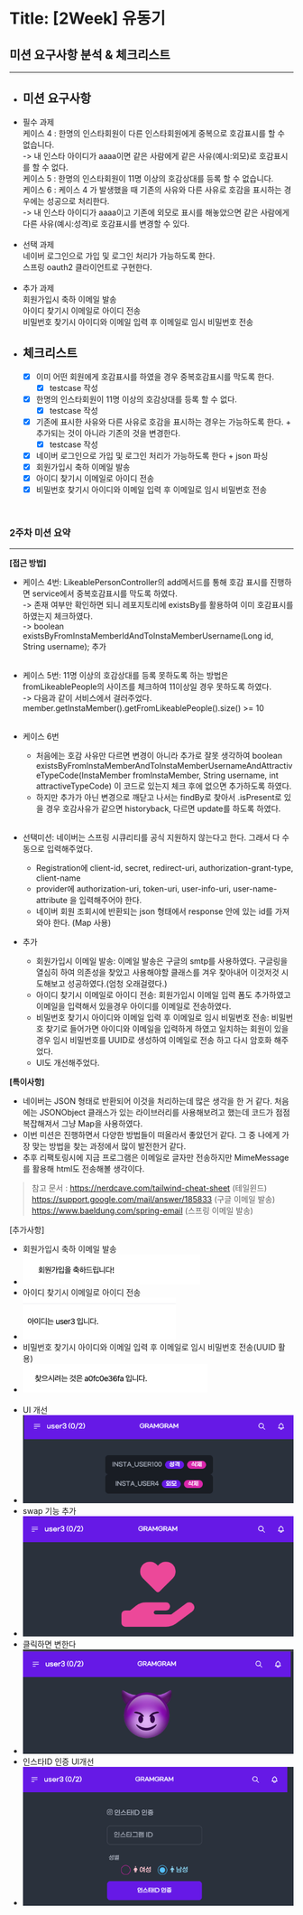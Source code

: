 # Title: [2Week] 유동기

## 미션 요구사항 분석 & 체크리스트

---

- ## **미션 요구사항**
- 필수 과제
  <br/>케이스 4 : 한명의 인스타회원이 다른 인스타회원에게 중복으로 호감표시를 할 수 없습니다.
  <br/>-> 내 인스타 아이디가 aaaa이면 같은 사람에게 같은 사유(예시:외모)로 호감표시를 할 수 없다.
  <br/>케이스 5 : 한명의 인스타회원이 11명 이상의 호감상대를 등록 할 수 없습니다.
  <br/>케이스 6 : 케이스 4 가 발생했을 때 기존의 사유와 다른 사유로 호감을 표시하는 경우에는 성공으로 처리한다.
  <br/>-> 내 인스타 아이디가 aaaa이고 기존에 외모로 표시를 해놓았으면 같은 사람에게 다른 사유(예시:성격)로 호감표시를 변경할 수 있다.
<br/><br/>
- 선택 과제
  <br/>네이버 로그인으로 가입 및 로그인 처리가 가능하도록 한다.
  <br/>스프링 oauth2 클라이언트로 구현한다.
  <br/><br/>
- 추가 과제
  <br/>회원가입시 축하 이메일 발송
  <br/>아이디 찾기시 이메일로 아이디 전송
  <br/>비밀번호 찾기시 아이디와 이메일 입력 후 이메일로 임시 비밀번호 전송
- ## **체크리스트**
    - [x] 이미 어떤 회원에게 호감표시를 하였을 경우 중복호감표시를 막도록 한다.
      -[x] testcase 작성
    - [x] 한명의 인스타회원이 11명 이상의 호감상대를 등록 할 수 없다. 
      -[x] testcase 작성
    - [x] 기존에 표시한 사유와 다른 사유로 호감을 표시하는 경우는 가능하도록 한다. + 추가되는 것이 아니라 기존의 것을 변경한다.
      -[x] testcase 작성
    - [x] 네이버 로그인으로 가입 및 로그인 처리가 가능하도록 한다 + json 파싱
    - [x] 회원가입시 축하 이메일 발송
    - [x] 아이디 찾기시 이메일로 아이디 전송
    - [x] 비밀번호 찾기시 아이디와 이메일 입력 후 이메일로 임시 비밀번호 전송

<br/>

### 2주차 미션 요약

---

**[접근 방법]**
- 케이스 4번: LikeablePersonController의 add메서드를 통해 호감 표시를 진행하면 service에서 중복호감표시를 막도록 하였다.
<br/>-> 존재 여부만 확인하면 되니 레포지토리에 existsBy를 활용하여 이미 호감표시를 하였는지 체크하였다.
<br/>->  boolean existsByFromInstaMemberIdAndToInstaMemberUsername(Long id, String username); 추가 
<br/><br/>

- 케이스 5번: 11명 이상의 호감상대를 등록 못하도록 하는 방법은 fromLikeablePeople의 사이즈를 체크하여 11이상일 경우 못하도록 하였다.
<br/>-> 다음과 같이 서비스에서 걸러주었다. member.getInstaMember().getFromLikeablePeople().size() >= 10 
<br/><br/>
- 케이스 6번
  - 처음에는 호감 사유만 다르면 변경이 아니라 추가로 잘못 생각하여 boolean existsByFromInstaMemberAndToInstaMemberUsernameAndAttractiveTypeCode(InstaMember fromInstaMember, String username, int attractiveTypeCode) 
    이 코드로 있는지 체크 후에 없으면 추가하도록 하였다.
  - 하지만 추가가 아닌 변경으로 깨닫고 나서는 findBy로 찾아서 .isPresent로 있을 경우 호감사유가 같으면 historyback, 
    다르면 update를 하도록 하였다.
<br/><br/>
- 선택미션: 네이버는 스프링 시큐리티를 공식 지원하지 않는다고 한다. 그래서 다 수동으로 입력해주었다.
  - Registration에 client-id, secret, redirect-uri, authorization-grant-type, client-name
  - provider에 authorization-uri, token-uri, user-info-uri, user-name-attribute 을 입력해주어야 한다.
  - 네이버 회원 조회시에 반환되는 json 형태에서 response 안에 있는 id를 가져와야 한다. (Map 사용)

- 추가
  - 회원가입시 이메일 발송: 이메일 발송은 구글의 smtp를 사용하였다. 구글링을 열심히 하여 의존성을 찾았고 사용해야할 클래스를 겨우 찾아내어 이것저것 시도해보고 성공하였다.(엄청 오래걸렸다.)
  - 아이디 찾기시 이메일로 아이디 전송: 회원가입시 이메일 입력 폼도 추가하였고 이메일을 입력해서 있을경우 아이디를 이메일로 전송하였다.
  - 비밀번호 찾기시 아이디와 이메일 입력 후 이메일로 임시 비밀번호 전송: 비밀번호 찾기로 들어가면 아이디와 이메일을 입력하게 하였고 일치하는 회원이 있을 경우 임시 비밀번호를 UUID로 생성하여 이메일로 전송
    하고 다시 암호화 해주었다.
  - UI도 개선해주었다.

**[특이사항]**

- 네이버는 JSON 형태로 반환되어 이것을 처리하는데 많은 생각을 한 거 같다. 처음에는 JSONObject 클래스가 있는 라이브러리를 사용해보려고 했는데 
  코드가 점점 복잡해져서 그냥 Map을 사용하였다.
- 이번 미션은 진행하면서 다양한 방법들이 떠올라서 좋았던거 같다. 그 중 나에게 가장 맞는 방법을 찾는 과정에서 많이 발전한거 같다.
- 추후 리팩토링시에 지금 프로그램은 이메일로 글자만 전송하지만 MimeMessage를 활용해 html도 전송해볼 생각이다.

> 참고 문서 : https://nerdcave.com/tailwind-cheat-sheet (테일윈드) https://support.google.com/mail/answer/185833 (구글 이메일 발송) https://www.baeldung.com/spring-email (스프링 이메일 발송)


[추가사항]
+ 회원가입시 축하 이메일 발송
+ ![img.png](../img/img_joinmessage.png)
+ 아이디 찾기시 이메일로 아이디 전송
+ ![img.png](../img/img_findId.png)
+ 비밀번호 찾기시 아이디와 이메일 입력 후 이메일로 임시 비밀번호 전송(UUID 활용)
+ ![img.png](../img/img_findPw.png)
<br/><br/>
+ UI 개선
+ ![img.png](../img/img_list.png)
+ swap 기능 추가
+ ![img.png](../img/img_main_swap1.png)
+ 클릭하면 변한다
+ ![img.png](../img/img_main_swap2.png)
+ 인스타ID 인증 UI개선
+ ![img.png](../img/img_instaID.png)




